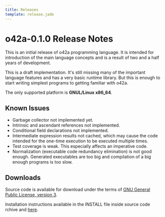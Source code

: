 ```yaml
---
title: Releases
template: release.jade
---
```


o42a-0.1.0 Release Notes
========================

This is an initial release of o42a programming language. It is intended for
introduction of the main language concepts and is a result of two and a half
years of development.

This is a draft implementation. It's still missing many of the important
language features and has a very basic runtime library. But this is enough to
start writing simplest programs to getting familiar with o42a.

The only supported platform is __GNUL/Linux x86_64__.

Known Issues
------------

* Garbage collector not implemented yet.
* Intrinsic and ascendant references not implemented.
* Conditional field declarations not implemented.
* Intermediate expression results not cached, which may cause the code intended
  for the one-time execution to be executed multiple times.
* Test coverage is weak. This especially affects an imperative code.
* Normalization (executable code redundancy elimination) is not good enough.
  Generated executables are too big and compilation of a big enough programs is
  too slow.

Downloads
---------

Source code is available for download under the terms of
[GNU General Public License, version 3][GPL].

Installation instructions available in the INSTALL file inside source code 
rchive and [here](/downloads.html#installation).

[GPL]: http://gnu.org/licenses/gpl-3.0.html
